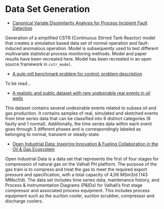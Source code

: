 # Data Set Generation

* [Canonical Variate Dissimilarity Analysis for Process Incipient Fault Detection](https://ieeexplore.ieee.org/document/8304817)

Generation of a simplified CSTR (Continuous Stirred Tank Reactor) model that creates a simulation based data set of normal operation and fault-induced anomalous operation. Model is subsequently used to test different multivariate statistical process monitoring methods. Model and paper results have been recreated here. Model has been recreated in an open source framework in `cstr_model`. 

* [A pulp mill benchmark problem for control: problem description](https://www.sciencedirect.com/science/article/pii/S0959152403000118?via%3Dihub)

To be read...

* [A realistic and public dataset with rare undesirable real events in oil wells](https://www.sciencedirect.com/science/article/abs/pii/S0920410519306357?via%3Dihub)

This dataset contains several undesirable events related to subsea oil and gas production. It contains samples of real, simulated and sketched events from time series data that can be classified into 9 distinct categories (8 faulty and 1 normal). Additionally, the time series data within each event goes through 3 different phases and is correspondingly labeled as belonging to normal, transient or steady-state. 

* [Open Industrial Data: Inspiring Innovation & Fueling Collaboration in the Oil & Gas Ecosystem ](https://openindustrialdata.com/media/1065/open-industrial-data-cognite-akerbp.pdf)

Open Industrial Data is a data set that represents the first of four stages for compression of natural gas on the Valhall PH platform. The purpose of the gas train is to compress and treat the gas to meet the required export pressure and specification, with a total capacity of 4,06 MSm3/d (143 MMscf/d). The data set includes time series data, maintenance history, and Process & Instrumentation Diagrams (P&IDs) for Valhall’s first stage compressor and associated process equipment. This includes process equipment such as the suction cooler, suction scrubber, compressor and discharge coolers.

